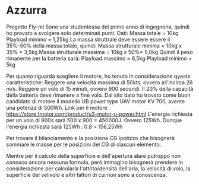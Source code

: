 # Azzurra
Progetto Fly-mi
Sono una studentessa del primo anno di ingegneria, quindi ho provato a svolgere solo determinati punti.
Dati:
Massa totale = 10kg
Playload minimo = 1,25kg
La massa struttrale deve essere essere il 35%-50% della massa totale, quindi:
Massa strutturale minima = 10kg x 35% = 3,5kg
Massa strutturale massima = 10kg x 50%= 5,0kg
Quindi il peso rimanente per la batteria sarà:
Playload massimo = 6,5kg
Playload minimo = 5kg

Per quanto riguarda scegliere il motore, ho tenuto in considerazione qyeste caratteristiche:
Reggere una velocità massima di 50kts, ovvero all'incirca 26 m/s.
Reggere un volo di 15 minuti, ovvero 900 secondi.
Il 20% della capacità della batteria deve rimanere a fine volo.
Dal sito dato ho trovato come buon candidato di motore il modello UB power type UAV motor KV 700, avente una potenza di 500Wh.
Link per il motore
https://store.tmotor.com/product/u3-motor-u-power.html
L'energia richiesta per un volo di 900s sarà 500 x 900 = 450000J. Ovvero 125Wh.
Dunque l'energia richiesta sarà 125Wh : 0.8 = 156,25Wh

Per trovare il bilanciamento e la posizione CG ipotizzo che bisognerà sommare le masse per le posizioni del CG di ciascun elemento.

Mentre per il calcolo della superficie e dell'apertura alare putroppo non conosco ancora nessuna formula, però immagino bisognerà prendere in considerazione per calcolarla l'attrito/densità dell'aria, la velocità di volo, la superficie del velivolo e altri fattori di cui non sono a conoscenza.
